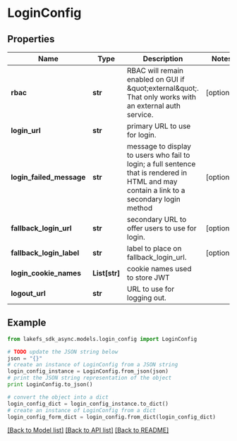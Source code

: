 # LoginConfig


## Properties
Name | Type | Description | Notes
------------ | ------------- | ------------- | -------------
**rbac** | **str** | RBAC will remain enabled on GUI if \&quot;external\&quot;.  That only works with an external auth service.  | [optional] 
**login_url** | **str** | primary URL to use for login. | 
**login_failed_message** | **str** | message to display to users who fail to login; a full sentence that is rendered in HTML and may contain a link to a secondary login method  | [optional] 
**fallback_login_url** | **str** | secondary URL to offer users to use for login. | [optional] 
**fallback_login_label** | **str** | label to place on fallback_login_url. | [optional] 
**login_cookie_names** | **List[str]** | cookie names used to store JWT | 
**logout_url** | **str** | URL to use for logging out. | 

## Example

```python
from lakefs_sdk_async.models.login_config import LoginConfig

# TODO update the JSON string below
json = "{}"
# create an instance of LoginConfig from a JSON string
login_config_instance = LoginConfig.from_json(json)
# print the JSON string representation of the object
print LoginConfig.to_json()

# convert the object into a dict
login_config_dict = login_config_instance.to_dict()
# create an instance of LoginConfig from a dict
login_config_form_dict = login_config.from_dict(login_config_dict)
```
[[Back to Model list]](../README.md#documentation-for-models) [[Back to API list]](../README.md#documentation-for-api-endpoints) [[Back to README]](../README.md)


